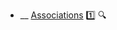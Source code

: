 * __ [Associations]({{baseUrl}}/uml/classDiagrams/associations) :one: <trigger for="pop:classDiagrams-associations-preview">:mag:</trigger>

<popover id="pop:classDiagrams-associations-preview" title=":mag: Associations" placement="right">
  <div slot="content">
    <include src=".\preview.md" />
  </div>
</popover>
